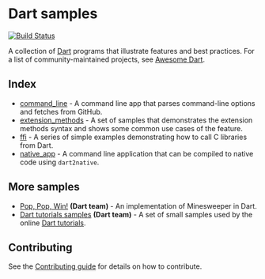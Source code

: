 # Dart samples

[![Build Status](https://travis-ci.org/dart-lang/samples.svg?branch=master)](https://travis-ci.org/dart-lang/samples)

A collection of [Dart][dart] programs that illustrate features and best
practices. For a list of community-maintained projects, see [Awesome
Dart][awesome-dart].

## Index

- [command_line](https://github.com/dart-lang/samples/blob/master/extension_methods) -
  A command line app that parses command-line options and fetches from GitHub.
- [extension_methods](https://github.com/dart-lang/samples/blob/master/extension_methods) -
  A set of samples that demonstrates the extension methods syntax and shows
  some common use cases of the feature.
- [ffi](https://github.com/dart-lang/samples/blob/master/ffi) - A series of
  simple examples demonstrating how to call C libraries from Dart.
- [native_app](https://github.com/dart-lang/samples/blob/master/native_app) - A
  command line application that can be compiled to native code using 
  `dart2native`.

## More samples

- [Pop, Pop, Win!][pop-pop-win] **(Dart team)** - An implementation of
Minesweeper in Dart.
- [Dart tutorials samples][dart-tutorials-github] **(Dart team)** - A set of
small samples used by the online [Dart tutorials][dart-tutorials].

## Contributing

See the [Contributing guide][contributing] for details on how to contribute.

[dart]: https://dart.dev
[awesome-dart]: https://github.com/yissachar/awesome-dart
[contributing]: https://github.com/dart-lang/samples/blob/master/CONTRIBUTING.md
[pop-pop-win]: https://github.com/dart-lang/sample-pop_pop_win
[dart-tutorials-github]: https://github.com/dart-lang/dart-tutorials-samples
[dart-tutorials]: https://dart.dev/tutorials

